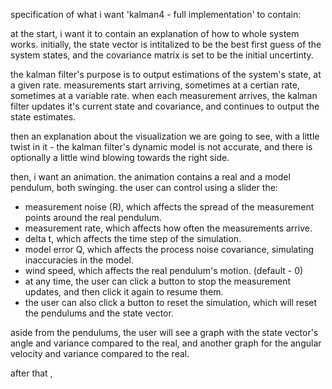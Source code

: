specification of what i want 'kalman4 - full implementation' to contain:

at the start, i want it to contain an explanation of how to whole system works.
initially, the state vector is intitalized to be the best first guess of the system states, and the 
covariance matrix is set to be the initial uncertinty.

the kalman filter's purpose is to output estimations of the system's state, at a given rate.
measurements start arriving, sometimes at a certian rate, sometimes at a variable rate.
when each measurement arrives, the kalman filter updates it's current state and covariance, and continues to output the state estimates.

then an explanation about the visualization we are going to see, with a little twist in it - the kalman filter's dynamic model is not accurate, and there is optionally a little wind blowing towards the right side.

then, i want an animation. the animation contains a real and a model pendulum, both swinging. the user can control using a slider the:
- measurement noise (R), which affects the spread of the measurement points around the real pendulum.
- measurement rate, which affects how often the measurements arrive.
- delta t, which affects the time step of the simulation.
- model error Q, which affects the process noise covariance, simulating inaccuracies in the model.
- wind speed, which affects the real pendulum's motion. (default - 0)
- at any time, the user can click a button to stop the measurement updates, and then click it again to resume them.
- the user can also click a button to reset the simulation, which will reset the pendulums and the state vector.

aside from the pendulums, the user will see a graph with the state vector's angle and variance compared to the real, and another graph for the angular velocity and variance compared to the real.

after that ,